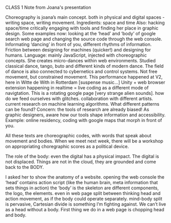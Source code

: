 CLASS 1
Note from Joana's presentation

Choreography is joana’s main concept. both in physical and digital spaces - writing space, writing movement. Ingredients: space and time
Also: hacking space/time
critically engaging with tools and finding her place in graphic design. Some examples now:
looking at the ‘head’ and ‘body’ of google search web page and changing the source code through the web console. Informating ‘dancing’ in front of you, different rhythms of information. Friction between designing for machines (quicker!) and designing for humans.
Language: mainly JavaScript, injected with choreographic concepts. She creates micro-dances within web environments. 
Studied classical dance, tango, buto and different kinds of modern dance. The field of dance is also connected to cybernetics and control systems. 
Not free movement, but constrained movement. 
This performance happened at V2, here in Witte de With in Rotterdam [suspense music…]
Unity + web browser extension happening in realtime = live coding as a different mode of navigtation. 
This is a rotating google page [very strange alien sounds]. how do we feed ourselves with glitches.
collaboration with different artists.
current research on machine learning algorithms. What different patterns can be found?
Concern: the tools of research are already biased!
As graphic designers, aware how our tools shape information and accessibility. 
Example: online residency, coding with google maps that morph in front of you. 

All these texts are choreographic codes, with words that speak about movement and bodies. 
When we meet next week, there will be a workshop on appropriating choregraphic scores as a political device. 

The role of the body: even the digital has a physical impact. The digital is not displaced. Things are not in the cloud, they are grounded and come back to the BODY. 

I asked her to show the anatomy of a website.
opening the web console
the ‘head’ contains action script (like the human brain, meta information that sets things in action)
the ‘body’ is the skeleton are different components, the logo, the elements. 
even in web page split between thinking head and action movement, as if the body could operate separately. mind-body split is pervasive, Cartesian divide is something I’m fighting against. We can’t live as a head without a body. 
First thing we do in a web page is chopping head and body. 


